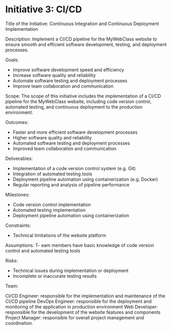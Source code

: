 # Initiative 3: CI/CD
Title of the Initiative: Continuous Integration and Continuous Deployment Implementation

Description: Implement a CI/CD pipeline for the MyWebClass website to ensure smooth and efficient software development, testing, and deployment processes.

Goals:
- Improve software development speed and efficiency
- Increase software quality and reliability
- Automate software testing and deployment processes
- Improve team collaboration and communication

Scope: The scope of this initiative includes the implementation of a CI/CD pipeline for the MyWebClass website, including code version control, automated testing, and continuous deployment to the production environment.

Outcomes:
- Faster and more efficient software development processes
- Higher software quality and reliability
- Automated software testing and deployment processes
- Improved team collaboration and communication

Deliverables:
- Implementation of a code version control system (e.g. Git)
- Integration of automated testing tools 
- Deployment pipeline automation using containerization (e.g. Docker)
- Regular reporting and analysis of pipeline performance

Milestones:
- Code version control implementation 
- Automated testing implementation 
- Deployment pipeline automation using containerization

Constraints:
- Technical limitations of the website platform

Assumptions:
T- eam members have basic knowledge of code version control and automated testing tools

Risks:
- Technical issues during implementation or deployment
- Incomplete or inaccurate testing results

Team:

CI/CD Engineer: responsible for the implementation and maintenance of the CI/CD pipeline
DevOps Engineer: responsible for the deployment and monitoring of the application in production environment
Web Developer: responsible for the development of the website features and components
Project Manager: responsible for overall project management and coordination.
